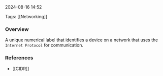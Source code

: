 
2024-08-16 14:52

Tags: [[Networking]]

### Overview
A unique numerical label that identifies a device on a network that uses the `Internet Protocol` for communication.

### References
- [[CIDR]]

